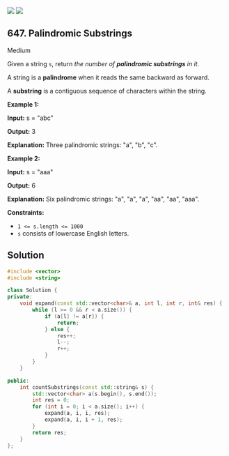 [![](https://img.shields.io/github/stars/javadev/LeetCode-in-All?label=Stars&style=flat-square)](https://github.com/javadev/LeetCode-in-All)
[![](https://img.shields.io/github/forks/javadev/LeetCode-in-All?label=Fork%20me%20on%20GitHub%20&style=flat-square)](https://github.com/javadev/LeetCode-in-All/fork)

## 647\. Palindromic Substrings

Medium

Given a string `s`, return _the number of **palindromic substrings** in it_.

A string is a **palindrome** when it reads the same backward as forward.

A **substring** is a contiguous sequence of characters within the string.

**Example 1:**

**Input:** s = "abc"

**Output:** 3

**Explanation:** Three palindromic strings: "a", "b", "c". 

**Example 2:**

**Input:** s = "aaa"

**Output:** 6

**Explanation:** Six palindromic strings: "a", "a", "a", "aa", "aa", "aaa". 

**Constraints:**

*   `1 <= s.length <= 1000`
*   `s` consists of lowercase English letters.

## Solution

```cpp
#include <vector>
#include <string>

class Solution {
private:
    void expand(const std::vector<char>& a, int l, int r, int& res) {
        while (l >= 0 && r < a.size()) {
            if (a[l] != a[r]) {
                return;
            } else {
                res++;
                l--;
                r++;
            }
        }
    }

public:
    int countSubstrings(const std::string& s) {
        std::vector<char> a(s.begin(), s.end());
        int res = 0;
        for (int i = 0; i < a.size(); i++) {
            expand(a, i, i, res);
            expand(a, i, i + 1, res);
        }
        return res;
    }
};
```